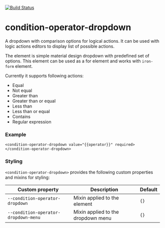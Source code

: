 [![Build Status](https://travis-ci.org/advanced-rest-client/condition-operator-dropdown.svg?branch=stage)](https://travis-ci.org/advanced-rest-client/condition-operator-dropdown)  

# condition-operator-dropdown

A dropdown with comparison options for logical actions.
It can be used with logic actions editors to display list of possible actions.

The element is simple material design dropdown with predefined set of options.
This element can be used as a for element and works with `iron-form` element.

Currently it supports following actions:
- Equal
- Not equal
- Greater than
- Greater than or equal
- Less than
- Less than or equal
- Contains
- Regular expression

### Example
```
<condition-operator-dropdown value="{{operator}}" required></condition-operator-dropdown>
```

### Styling
`<condition-operator-dropdown>` provides the following custom properties and mixins for styling:

Custom property | Description | Default
----------------|-------------|----------
`--condition-operator-dropdown` | Mixin applied to the element | `{}`
`--condition-operator-dropdown-menu` | Mixin applied to the dropdown menu | `{}`

